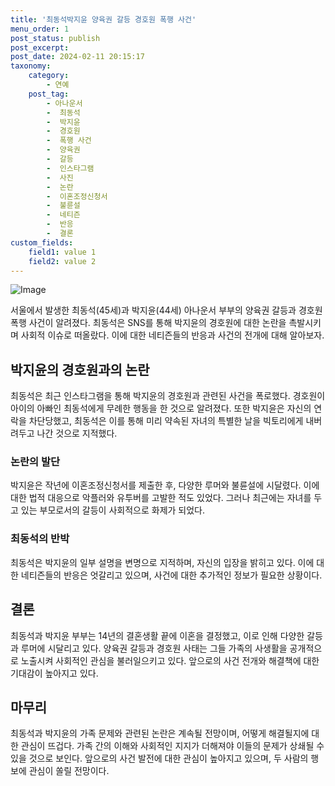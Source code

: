 ```yaml
---
title: '최동석박지윤 양육권 갈등 경호원 폭행 사건'
menu_order: 1
post_status: publish
post_excerpt: 
post_date: 2024-02-11 20:15:17
taxonomy:
    category:
        - 연예
    post_tag:
        - 아나운서
        -  최동석
        -  박지윤
        -  경호원
        -  폭행 사건
        -  양육권
        -  갈등
        -  인스타그램
        -  사진
        -  논란
        -  이혼조정신청서
        -  불륜설
        -  네티즌
        -  반응
        -  결론
custom_fields:
    field1: value 1
    field2: value 2
---
```


![Image](https://mimgnews.pstatic.net/image/003/2024/02/11/NISI20240211_0001478330_web_20240211103255_20240211114302344.jpg?type=w540)

서울에서 발생한 최동석(45세)과 박지윤(44세) 아나운서 부부의 양육권 갈등과 경호원 폭행 사건이 알려졌다. 최동석은 SNS를 통해 박지윤의 경호원에 대한 논란을 촉발시키며 사회적 이슈로 떠올랐다. 이에 대한 네티즌들의 반응과 사건의 전개에 대해 알아보자.
## 박지윤의 경호원과의 논란
최동석은 최근 인스타그램을 통해 박지윤의 경호원과 관련된 사건을 폭로했다. 경호원이 아이의 아빠인 최동석에게 무례한 행동을 한 것으로 알려졌다. 또한 박지윤은 자신의 연락을 차단당했고, 최동석은 이를 통해 미리 약속된 자녀의 특별한 날을 빅토리에게 내버려두고 나간 것으로 지적했다.
### 논란의 발단
박지윤은 작년에 이혼조정신청서를 제출한 후, 다양한 루머와 불륜설에 시달렸다. 이에 대한 법적 대응으로 악플러와 유투버를 고발한 적도 있었다. 그러나 최근에는 자녀를 두고 있는 부모로서의 갈등이 사회적으로 화제가 되었다.
### 최동석의 반박
최동석은 박지윤의 일부 설명을 변명으로 지적하며, 자신의 입장을 밝히고 있다. 이에 대한 네티즌들의 반응은 엇갈리고 있으며, 사건에 대한 추가적인 정보가 필요한 상황이다.
## 결론
최동석과 박지윤 부부는 14년의 결혼생활 끝에 이혼을 결정했고, 이로 인해 다양한 갈등과 루머에 시달리고 있다. 양육권 갈등과 경호원 사태는 그들 가족의 사생활을 공개적으로 노출시켜 사회적인 관심을 불러일으키고 있다. 앞으로의 사건 전개와 해결책에 대한 기대감이 높아지고 있다.
## 마무리
최동석과 박지윤의 가족 문제와 관련된 논란은 계속될 전망이며, 어떻게 해결될지에 대한 관심이 뜨겁다. 가족 간의 이해와 사회적인 지지가 더해져야 이들의 문제가 상쇄될 수 있을 것으로 보인다. 앞으로의 사건 발전에 대한 관심이 높아지고 있으며, 두 사람의 행보에 관심이 쏠릴 전망이다.
